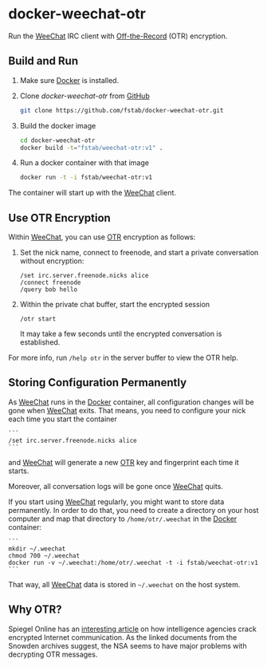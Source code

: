 docker-weechat-otr
==================

Run the [WeeChat](https://weechat.org) IRC client with [Off-the-Record](http://en.wikipedia.org/wiki/Off-the-Record_Messaging) (OTR) encryption.

Build and Run
-------------

1. Make sure [Docker](https://www.docker.com) is installed.
3. Clone _docker-weechat-otr_ from [GitHub](https://github.com/fstab/docker-weechat-otr)

   ```bash
   git clone https://github.com/fstab/docker-weechat-otr.git
   ```
4. Build the docker image

   ```bash
   cd docker-weechat-otr
   docker build -t="fstab/weechat-otr:v1" .
   ```

5. Run a docker container with that image

   ```bash
   docker run -t -i fstab/weechat-otr:v1
   ```

The container will start up with the [WeeChat](https://weechat.org) client.

Use OTR Encryption
------------------

Within [WeeChat](https://weechat.org), you can use [OTR](http://en.wikipedia.org/wiki/Off-the-Record_Messaging) encryption as follows:

1. Set the nick name, connect to freenode, and start a private conversation without encryption:
 
   ```
   /set irc.server.freenode.nicks alice
   /connect freenode
   /query bob hello
   ```

2. Within the private chat buffer, start the encrypted session

   ```
   /otr start
   ```
   It may take a few seconds until the encrypted conversation is established.

For more info, run `/help otr` in the server buffer to view the OTR help.

Storing Configuration Permanently
---------------------------------

As [WeeChat](https://weechat.org) runs in the [Docker](http://docker.io) container, all configuration changes will be gone when [WeeChat](https://weechat.org) exits. That means, you need to configure your nick each time you start the container

    ```
    /set irc.server.freenode.nicks alice
    ```
and [WeeChat](https://weechat.org) will generate a new [OTR](http://en.wikipedia.org/wiki/Off-the-Record_Messaging) key and fingerprint each time it starts.

Moreover, all conversation logs will be gone once [WeeChat](https://weechat.org) quits.

If you start using [WeeChat](https://weechat.org) regularly, you might want to store data permanently. In order to do that, you need to create a directory on your host computer and map that directory to `/home/otr/.weechat` in the [Docker](http://docker.io) container:

    ```
    mkdir ~/.weechat
    chmod 700 ~/.weechat
    docker run -v ~/.weechat:/home/otr/.weechat -t -i fstab/weechat-otr:v1
    ```

That way, all [WeeChat](https://weechat.org) data is stored in `~/.weechat` on the host system.

Why OTR?
--------

Spiegel Online has an [interesting article](http://spon.de/aeo0j) on how intelligence agencies crack encrypted Internet communication. As the linked documents from the Snowden archives suggest, the NSA seems to have major problems with decrypting OTR messages.
